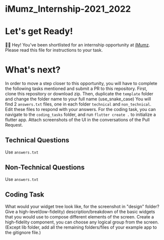 # iMumz_Internship-2021_2022

# Let's get Ready!
 👋🏽   Hey! You've been shortlisted for an internship opportunity at [iMumz](https://www.imumz.com/).
 Please read this file for instructions to your task.

# What's next?
In order to move a step closer to this opportunity, you will have to complete the following tasks mentioned and submit a PR to this repository.
First, clone this repository or download zip.
Then, duplicate the `template` folder and change the folder name to your full name (use_snake_case)
You will find 2 `answers.txt` files, one in each folder `technical` and `non_technical`. Edit these files to respond with your answers.
For the coding task, you can navigate to the `coding_tasks` folder, and run `flutter create .` to initialize a flutter app. Attach screenshots of the UI in the conversations of the Pull Request.

## Technical Questions
Use `answers.txt`

## Non-Technical Questions
Use `answers.txt`

## Coding Task
What would your widget tree look like, for the screenshot in "design" folder? 
Give a high-level(low-fidelity) description/breakdown of the basic widgets that you would use to compose different elements of the screen.
Create a high-fidelity component, you can choose any logical group from the screen.
(Except lib folder, add all the remaining folders/files of your example app to the gitignore file.)
